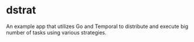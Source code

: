 # dstrat

An example app that utilizes Go and Temporal to distribute and execute big number of tasks using various strategies.
